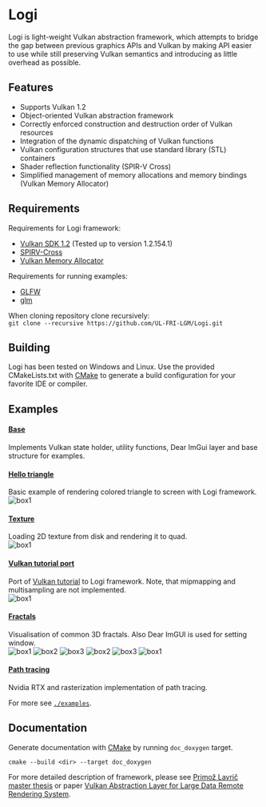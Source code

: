 # Logi

Logi is light-weight Vulkan abstraction framework, which attempts to bridge the gap between previous graphics APIs and Vulkan by making API easier to use while still preserving Vulkan semantics and introducing as little overhead as possible.

## Features

* Supports Vulkan 1.2
* Object-oriented Vulkan abstraction framework
* Correctly enforced construction and destruction order of Vulkan resources
* Integration of the dynamic dispatching of Vulkan functions
* Vulkan configuration structures that use standard library (STL) containers
* Shader reflection functionality (SPIR-V Cross)
* Simplified management of memory allocations and memory bindings (Vulkan Memory Allocator)

## Requirements
Requirements for Logi framework:
* [Vulkan SDK 1.2](https://vulkan.lunarg.com/) (Tested up to version 1.2.154.1)
* [SPIRV-Cross](https://github.com/KhronosGroup/SPIRV-Cross)
* [Vulkan Memory Allocator](https://github.com/GPUOpen-LibrariesAndSDKs/VulkanMemoryAllocator)
  
Requirements for running examples:
* [GLFW](https://www.glfw.org/)
* [glm](https://github.com/g-truc/glm)

When cloning repository clone recursively:  
`git clone --recursive https://github.com/UL-FRI-LGM/Logi.git`


## Building
Logi has been tested on Windows and Linux. Use the provided CMakeLists.txt with [CMake](https://cmake.org) to generate a build configuration for your favorite IDE or compiler.


## Examples

#### [Base](examples/base/)
Implements Vulkan state holder, utility functions, Dear ImGui layer and base structure for examples.

#### [Hello triangle](examples/hello_triangle/)
Basic example of rendering colored triangle to screen with Logi framework.  
![box1](images/hello_triangle.png) 

#### [Texture](examples/texture/)
Loading 2D texture from disk and rendering it to quad.  
![box1](images/texture.png) 

#### [Vulkan tutorial port](examples/vulkanTutorialPort/)
Port of [Vulkan tutorial](https://vulkan-tutorial.com/) to Logi framework. Note, that mipmapping and multisampling are not implemented.  
![box1](images/vulkan_tutorial_port.png) 

#### [Fractals](examples/fractals/)
Visualisation of common 3D fractals. Also Dear ImGUI is used for setting window.   
![box1](images/box1.png) 
![box2](images/box2.png)
![box3](images/box3.png)
![box2](images/serpinski.png)
![box3](images/sponge.png)
![box1](images/bulb.png) 

#### [Path tracing](https://github.com/PrimozLavric/LogiPathTracer)
Nvidia RTX and rasterization implementation of path tracing.


For more see [`./examples`](examples/).

## Documentation
Generate documentation with [CMake](https://cmake.org) by running `doc_doxygen` target.  
```
cmake --build <dir> --target doc_doxygen 
```

For more detailed description of framework, please see [Primož Lavrič master thesis](https://repozitorij.uni-lj.si/Dokument.php?id=123261&lang=slv) or paper [Vulkan Abstraction Layer for Large Data Remote Rendering System](http://lgm.fri.uni-lj.si/wp-content/uploads/2018/07/1537841091.pdf).  



